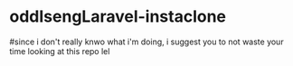 # oddIsengLaravel-instaclone

#since i don't really knwo what i'm doing, i suggest you to not waste your time looking at this repo lel
